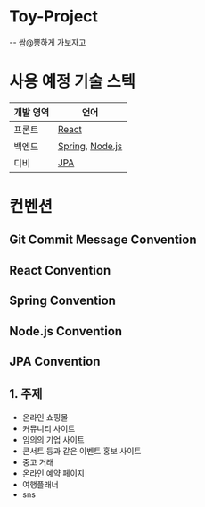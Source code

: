 # Toy-Project
-- 쌈@뽕하게 가보자고
# 사용 예정 기술 스텍
| 개발 영역 | 언어                                                             |
|-----|----------------------------------------------------------------|
|프론트| [React](https://ko.legacy.reactjs.org/)                        |
|백엔드| [Spring](https://spring.io/), [Node.js](https://nodejs.org/en) |
|디비| [JPA](https://spring.io/projects/spring-data-jpa)              |
# 컨벤션
## Git Commit Message Convention
## React Convention
## Spring Convention
## Node.js Convention
## JPA Convention
## 1. 주제
- 온라인 쇼핑몰
- 커뮤니티 사이트
- 임의의 기업 사이트
- 콘서트 등과 같은 이벤트 홍보 사이트
- 중고 거래
- 온라인 예약 페이지
- 여행플래너
- sns
